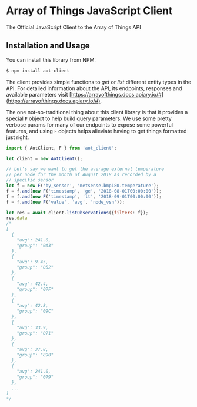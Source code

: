# Array of Things JavaScript Client

The Official JavaScript Client to the Array of Things API

## Installation and Usage

You can install this library from NPM:

```bash
$ npm install aot-client
```

The client provides simple functions to _get_ or _list_ different
entity types in the API. For detailed information about the API, its
endpoints, responses and available parameters visit
[https://arrayofthings.docs.apiary.io/#](https://arrayofthings.docs.apiary.io/#).

The one not-so-traditional thing about this client library is that it provides
a special `F` object to help build query parameters. We use some pretty verbose
params for many of our endpoints to expose some powerful features, and using `F`
objects helps alieviate having to get things formatted just right.

```javascript
import { AotClient, F } from 'aot_client';

let client = new AotClient();

// Let's say we want to get the average external temperature
// per node for the month of August 2018 as recorded by a
// specific sensor
let f = new F('by_sensor', 'metsense.bmp180.temperature');
f = f.and(new F('timestamp', 'ge', '2018-08-01T00:00:00'));
f = f.and(new F('timestamp', 'lt', '2018-09-01T00:00:00'));
f = f.and(new F('value', 'avg', 'node_vsn'));

let res = await client.listObservations({filters: f});
res.data
/*
[
  {
    "avg": 241.0,
    "group": "0A3"
  },
  {
    "avg": 9.45,
    "group": "052"
  },
  {
    "avg": 42.4,
    "group": "07F"
  },
  {
    "avg": 42.8,
    "group": "09C"
  },
  {
    "avg": 33.9,
    "group": "071"
  },
  {
    "avg": 37.8,
    "group": "890"
  },
  {
    "avg": 241.0,
    "group": "079"
  },
  ...
]
*/
```

